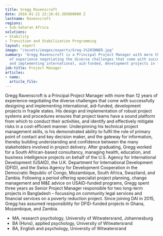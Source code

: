 ```yaml
---
title: Gregg Ravenscroft
date: 2016-01-21 22:18:43.395000000 Z
lastname: Ravenscroft
regions:
- Sub-Saharan Africa
solutions:
- Stability
- Transition and Stabilization Programming
layout: expert
image: "/assets/images/experts/Greg-1%20INNER.jpg"
summary: 'Gregg Ravenscroft is a Principal Project Manager with more than 12 years
  of experience negotiating the diverse challenges that come with successfully designing
  and implementing international, aid-funded, development projects in fragile states. '
job-title: Project Manager
articles:
- name: 
  article_file: 
---
```


Gregg Ravenscroft is a Principal Project Manager with more than 12 years of experience negotiating the diverse challenges that come with successfully designing and implementing international, aid-funded, development projects in fragile states. His design and implementation of robust project systems and procedures ensures that project teams have a sound platform from which to conduct their activities, and identify and effectively mitigate risks in a cost-efficient manner. Underpinning his technical project management skills, is his demonstrated ability to fulfil the role of primary point of contact and key decision maker, and the gateway for information, thereby building understanding and confidence between the many stakeholders involved in project delivery. After graduating, Gregg worked for a South African-based consultancy, managing health, education, and business intelligence projects on behalf of the U.S. Agency for International Development (USAID), the U.K. Department for International Development (DFID), and the Swiss Agency for Development Cooperation in the Democratic Republic of Congo, Mozambique, South Africa, Swaziland, and Zambia. Following a period offering specialist project planning, change management and M&E advice on USAID-funded programs, Gregg spent three years as Senior Project Manager responsible for two long-term projects in Bangladesh – focussing on community legal services and financial services on a poverty reduction project. Since joining DAI in 2015, Gregg has assumed responsibility for DFID-funded projects in Ghana, Mozambique, and Zambia.

* MA, research psychology, University of Witwatersrand, Johannesburg
* BA (Hons), applied psychology, University of Witwatersrand
* BA, English and psychology, University of Witwatersrand

